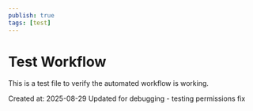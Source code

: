 ```yaml
---
publish: true
tags: [test]
---
```


# Test Workflow

This is a test file to verify the automated workflow is working.

Created at: 2025-08-29
Updated for debugging - testing permissions fix